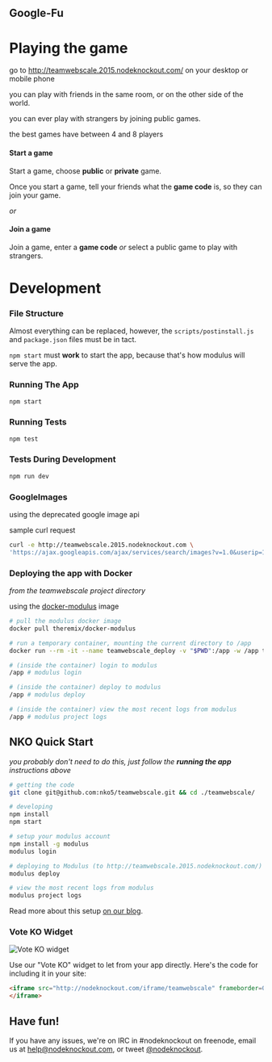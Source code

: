 ## Google-Fu

# Playing the game

go to http://teamwebscale.2015.nodeknockout.com/ on your desktop or mobile phone

you can play with friends in the same room, or on the other side of the world.

you can ever play with strangers by joining public games.

the best games have between 4 and 8 players

#### Start a game

Start a game, choose **public** or **private** game.

Once you start a game, tell your friends what the **game code** is, so they can join your game.

_or_

#### Join a game

Join a game, enter a **game code** _or_ select a public game to play with strangers.



# Development

### File Structure

Almost everything can be replaced, however, the `scripts/postinstall.js` and `package.json` files must be in tact.

`npm start` must **work** to start the app, because that's how modulus will serve the app.

### Running The App

~~~sh
npm start
~~~

### Running Tests

~~~sh
npm test
~~~

### Tests During Development

~~~sh
npm run dev
~~~

### GoogleImages

using the deprecated google image api

sample curl request

~~~sh
curl -e http://teamwebscale.2015.nodeknockout.com \
'https://ajax.googleapis.com/ajax/services/search/images?v=1.0&userip=167.216.21.52&q=node%20js' | python -m json.tool
~~~

### Deploying the app with Docker

_from the teamwebscale project directory_

using the [docker-modulus](https://hub.docker.com/r/theremix/docker-modulus/) image

~~~sh
# pull the modulus docker image
docker pull theremix/docker-modulus

# run a temporary container, mounting the current directory to /app
docker run --rm -it --name teamwebscale_deploy -v "$PWD":/app -w /app theremix/docker-modulus

# (inside the container) login to modulus
/app # modulus login

# (inside the container) deploy to modulus
/app # modulus deploy

# (inside the container) view the most recent logs from modulus
/app # modulus project logs
~~~

## NKO Quick Start

_you probably don't need to do this, just follow the **running the app** instructions above_

~~~sh
# getting the code
git clone git@github.com:nko5/teamwebscale.git && cd ./teamwebscale/

# developing
npm install
npm start

# setup your modulus account
npm install -g modulus
modulus login

# deploying to Modulus (to http://teamwebscale.2015.nodeknockout.com/)
modulus deploy

# view the most recent logs from modulus
modulus project logs
~~~

Read more about this setup [on our blog][deploying-nko].

[deploying-nko]: http://www.nodeknockout.com/deploying

### Vote KO Widget

![Vote KO widget](http://f.cl.ly/items/1n3g0W0F0G3V0i0d0321/Screen%20Shot%202012-11-04%20at%2010.01.36%20AM.png)

Use our "Vote KO" widget to let from your app directly. Here's the code for
including it in your site:

~~~html
<iframe src="http://nodeknockout.com/iframe/teamwebscale" frameborder=0 scrolling=no allowtransparency=true width=115 height=25>
</iframe>
~~~

## Have fun!

If you have any issues, we're on IRC in #nodeknockout on freenode, email us at
<help@nodeknockout.com>, or tweet [@nodeknockout](https://twitter.com/nodeknockout).

